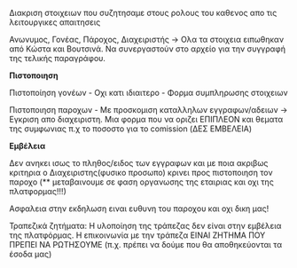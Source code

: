 Διακριση στοιχειων που συζητησαμε στους ρολους του καθενος απο τις λειτουργικες απαιτησεις

Ανωνυμος, Γονέας, Πάροχος, Διαχειριστής -> Ολα τα στοιχεια ειπωθηκαν από Κώστα και Βουτσινά. Να συνεργαστούν στο αρχείο για την συγγραφή της τελικής παραγράφου.

**Πιστοποιηση**

Πιστοποίηση γονέων - Οχι κατι ιδιαιτερο - Φορμα συμπληρωσης στοιχειων

Πιστοποιηση παροχων - Με προσκομιση καταλληλων εγγραφων/αδειων -> Εγκριση απο διαχειριστη. Μια φορμα που να οριζει ΕΠΙΠΛΕΟΝ και θεματα της συμφωνιας π.χ το ποσοστο για το comission (ΔΕΣ ΕΜΒΕΛΕΙΑ)
 
**Εμβέλεια**

Δεν ανηκει ισως το πληθος/ειδος των εγγραφων και με ποια ακριβως κριτηρια ο Διαχειριστης(φυσικο προσωπο) κρινει προς πιστοποιηση τον παροχο (** μεταβαινουμε σε φαση οργανωσης της εταιριας και οχι της πλατφορμας!!!) 

Ασφαλεια στην εκδηλωση ειναι ευθυνη του παροχου και οχι δικη μας!

Τραπεζικά ζητήματα: Η υλοποίηση της τράπεζας δεν είναι στην εμβέλεια της πλατφόρμας. Η επικοινωνία με την τράπεζα ΕΙΝΑΙ ΖΗΤΗΜΑ ΠΟΥ ΠΡΕΠΕΙ ΝΑ ΡΩΤΗΣΟΥΜΕ (π.χ. πρέπει να δούμε που θα αποθηκεύονται τα έσοδα μας)



